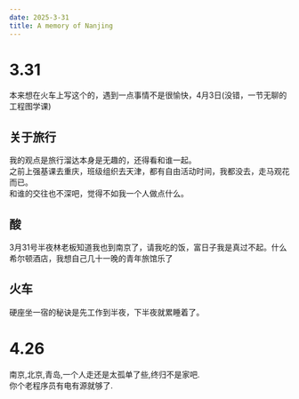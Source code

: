```yaml
---
date: 2025-3-31
title: A memory of Nanjing
---
```

# 3.31
本来想在火车上写这个的，遇到一点事情不是很愉快，4月3日(没错，一节无聊的工程图学课)  
## 关于旅行
我的观点是旅行溜达本身是无趣的，还得看和谁一起。  
之前上强基课去重庆，班级组织去天津，都有自由活动时间，我都没去，走马观花而已。  
和谁的交往也不深吧，觉得不如我一个人做点什么。 
## 酸
3月31号半夜林老板知道我也到南京了，请我吃的饭，富日子我是真过不起。什么希尔顿酒店，我想自己几十一晚的青年旅馆乐了
## 火车
硬座坐一宿的秘诀是先工作到半夜，下半夜就累睡着了。

# 4.26
南京,北京,青岛,一个人走还是太孤单了些,终归不是家吧.  
你个老程序员有电有源就够了.
